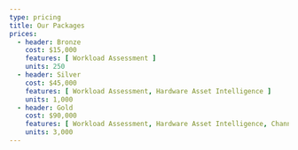 ```yaml
---
type: pricing
title: Our Packages
prices:
  - header: Bronze
    cost: $15,000
    features: [ Workload Assessment ]
    units: 250
  - header: Silver
    cost: $45,000
    features: [ Workload Assessment, Hardware Asset Intelligence ]
    units: 1,000
  - header: Gold
    cost: $90,000
    features: [ Workload Assessment, Hardware Asset Intelligence, Channel Partner Ready ]
    units: 3,000
---
```

